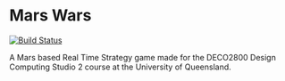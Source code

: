 # Mars Wars
[![Build Status](http://deco2800.uqcloud.net/jenkins/job/DECO2800-2017-SpacWars/badge/icon)](http://deco2800.uqcloud.net/jenkins/job/DECO2800-2017-MarsWars/)

A Mars based Real Time Strategy game made for the DECO2800 Design Computing Studio 2 course at the University of Queensland.
